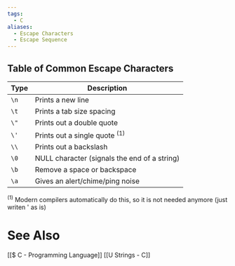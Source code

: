 ```yaml
---
tags:
  - C
aliases:
  - Escape Characters
  - Escape Sequence
---
```



## Table of Common Escape Characters

| Type | Description                                  |
| ---- | -------------------------------------------- |
| `\n` | Prints a new line                            |
| `\t` | Prints a tab size spacing                    |
| `\"` | Prints out a double quote                    |
| `\'` | Prints out a single quote <sup>(1)</sup>     |
| `\\` | Prints out a backslash                       |
| `\0` | NULL character (signals the end of a string) |
| `\b` | Remove a space or backspace                  |
| `\a` | Gives an alert/chime/ping noise              |
<sup>(1)</sup> Modern compilers automatically do this, so it is not needed anymore (just writen ' as is)

# See Also
[[$ C - Programming Language]]
[[U Strings - C]]